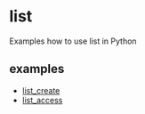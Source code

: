 # list
Examples how to use list in Python

## examples
+ [list_create](list_create.ipynb)
+ [list_access](list_access.ipynb)
